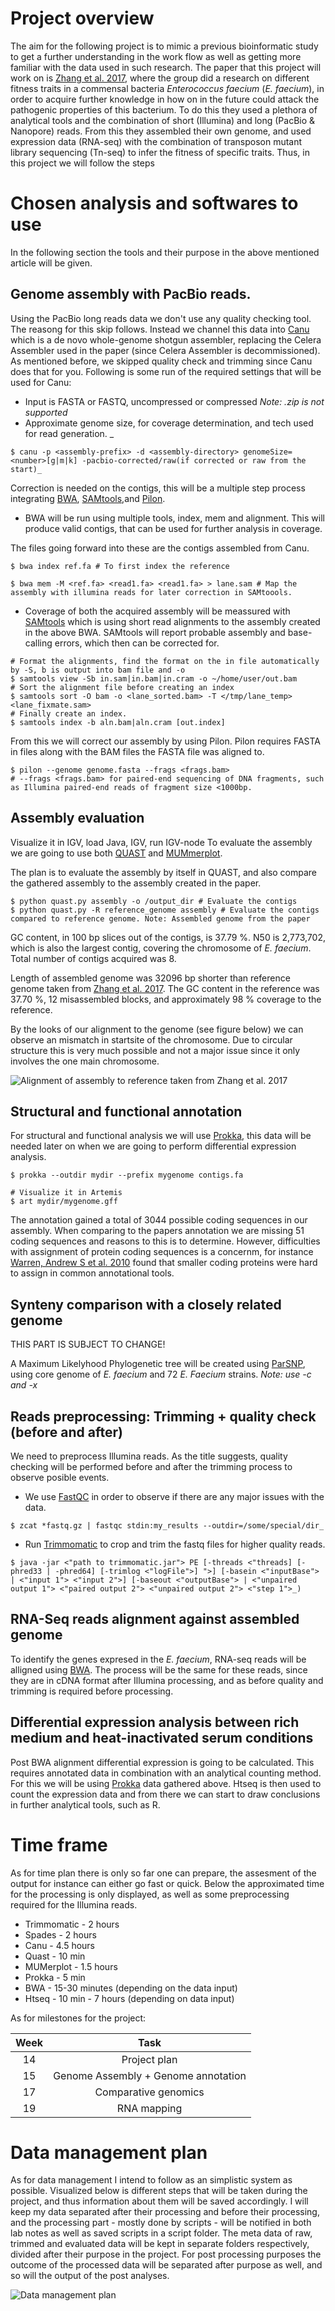 # Project overview
The aim for the following project is to mimic a previous bioinformatic study to get a further understanding in the work flow as well as getting more familiar with the data used in such research. The paper that this project will work on is [Zhang et al. 2017](https://bmcgenomics.biomedcentral.com/articles/10.1186/s12864-017-4299-9), where the group did a research on different fitness traits in a commensal bacteria *Enterococcus faecium* (*E. faecium*), in order to acquire further knowledge in how on in the future could attack the pathogenic properties of this bacterium. To do this they used a plethora of analytical tools and the combination of short (Illumina) and long (PacBio & Nanopore) reads. From this they assembled their own genome, and used expression data (RNA-seq) with the combination of transposon mutant library sequencing (Tn-seq) to infer the fitness of specific traits. Thus, in this project we will follow the steps 

# Chosen analysis and softwares to use
In the following section the tools and their purpose in the above mentioned article will be given.

## Genome assembly with PacBio reads.
Using the PacBio long reads data we don't use any quality checking tool. The reasong for this skip follows. Instead we channel this data into [Canu](https://canu.readthedocs.io/en/latest/) which is a de novo whole-genome shotgun assembler, replacing the Celera Assembler used in the paper (since Celera Assembler is decommissioned). As mentioned before, we skipped quality check and trimming since Canu does that for you. Following is some run of the required settings that will be used for Canu:
    
- Input is FASTA or FASTQ, uncompressed or compressed _Note: .zip is not supported_
- Approximate genome size, for coverage determination, and tech used for read generation. _

```shell
$ canu -p <assembly-prefix> -d <assembly-directory> genomeSize=<number>[g|m|k] -pacbio-corrected/raw(if corrected or raw from the start)_
```

Correction is needed on the contigs, this will be a multiple step process integrating [BWA](http://bio-bwa.sourceforge.net/), [SAMtools](http://www.htslib.org/),and [Pilon](https://github.com/broadinstitute/pilon/wiki). 

- BWA will be run using multiple tools, index, mem and alignment. This will produce valid contigs, that can be used for further analysis in coverage.

The files going forward into these are the contigs assembled from Canu.

```shell
$ bwa index ref.fa # To first index the reference

$ bwa mem -M <ref.fa> <read1.fa> <read1.fa> > lane.sam # Map the assembly with illumina reads for later correction in SAMtoools.
```

- Coverage of both the acquired assembly will be meassured with [SAMtools](http://www.htslib.org/) which is using short read alignments to the assembly created in the above BWA. SAMtools will report probable assembly and base-calling errors, which then can be corrected for.

```shell
# Format the alignments, find the format on the in file automatically by -S, b is output into bam file and -o
$ samtools view -Sb in.sam|in.bam|in.cram -o ~/home/user/out.bam
# Sort the alignment file before creating an index
$ samtools sort -O bam -o <lane_sorted.bam> -T </tmp/lane_temp> <lane_fixmate.sam>
# Finally create an index. 
$ samtools index -b aln.bam|aln.cram [out.index]
```
From this we will correct our assembly by using Pilon. Pilon requires FASTA in files along with the BAM files the FASTA file was aligned to.

```shell
$ pilon --genome genome.fasta --frags <frags.bam>
# --frags <frags.bam> for paired-end sequencing of DNA fragments, such as Illumina paired-end reads of fragment size <1000bp.
```

## Assembly evaluation
Visualize it in IGV, load Java, IGV, run IGV-node
To evaluate the assembly we are going to use both [QUAST](http://quast.sourceforge.net/) and [MUMmerplot](https://jmonlong.github.io/Hippocamplus/2017/09/19/mummerplots-with-ggplot2/).

The plan is to evaluate the assembly by itself in QUAST, and also compare the gathered assembly to the assembly created in the paper.

```shell 
$ python quast.py assembly -o /output_dir # Evaluate the contigs
$ python quast.py -R reference_genome assembly # Evaluate the contigs compared to reference genome. Note: Assembled genome from the paper
```

GC content, in 100 bp slices out of the contigs, is 37.79 %. N50 is 2,773,702, which is also the largest contig, covering the chromosome of _E. faecium_. Total number of contigs acquired was 8. 

Length of assembled genome was 32096 bp shorter than reference genome taken from [Zhang et al. 2017](https://bmcgenomics.biomedcentral.com/articles/10.1186/s12864-017-4299-9). The GC content in the reference was 37.70 %, 12 misassembled blocks, and approximately 98 % coverage to the reference. 

By the looks of our alignment to the genome (see figure below) we can observe an mismatch in startsite of the chromosome. Due to circular structure this is very much possible and not a major issue since it only involves the one main chromosome. 

![Alignment of assembly to reference taken from Zhang et al. 2017](https://github.com/kethuth/Genome_Analysis_Karl_Nyren/blob/master/Molecular_Evolution_Project/Figures/DNA_assembly_alignment.png)


## Structural and functional annotation
For structural and functional analysis we will use [Prokka](http://www.vicbioinformatics.com/software.prokka.shtml), this data will be needed later on when we are going to perform differential expression analysis. 

```shell
$ prokka --outdir mydir --prefix mygenome contigs.fa

# Visualize it in Artemis
$ art mydir/mygenome.gff
```
The annotation gained a total of 3044 possible coding sequences in our assembly. When comparing to the papers annotation we are missing 51 coding sequences and reasons to this is to determine. However, difficulties with assignment of protein coding sequences is a concernm, for instance [Warren, Andrew S et al. 2010](https://www.ncbi.nlm.nih.gov/pmc/articles/PMC3098052/) found that smaller coding proteins were hard to assign in common annotational tools. 

## Synteny comparison with a closely related genome

THIS PART IS SUBJECT TO CHANGE!

A Maximum Likelyhood Phylogenetic tree will be created using [ParSNP](https://harvest.readthedocs.io/en/latest/content/parsnp.html), using core genome of _E. faecium_ and 72 _E. Faecium_ strains. _Note: use -c  and -x_



## Reads preprocessing: Trimming + quality check (before and after)
We need to preprocess Illumina reads. As the title suggests, quality checking will be performed before and after the trimming process to observe posible events. 

   - We use [FastQC](https://www.bioinformatics.babraham.ac.uk/projects/fastqc/) in order to observe if there are any major issues with the data. 

```shell 
$ zcat *fastq.gz | fastqc stdin:my_results --outdir=/some/special/dir_
```

   - Run [Trimmomatic](http://www.usadellab.org/cms/index.php?page=trimmomatic) to crop and trim the fastq files for higher quality reads.

```shell
$ java -jar <"path to trimmomatic.jar"> PE [-threads <"threads] [-phred33 | -phred64] [-trimlog <"logFile">] ">] [-basein <"inputBase"> | <"input 1"> <"input 2">] [-baseout <"outputBase"> | <"unpaired output 1"> <"paired output 2"> <"unpaired output 2"> <"step 1">_)
```

## RNA-Seq reads alignment against assembled genome
To identify the genes expresed in the _E. faecium_, RNA-seq reads will be alligned using [BWA](http://bio-bwa.sourceforge.net/). The process will be the same for these reads, since they are in cDNA format after Illumina processing, and as before quality and trimming is required before processing. 

## Differential expression analysis between rich medium and heat-inactivated serum conditions
Post BWA alignment differential expression is going to be calculated. This requires annotated data in combination with an analytical counting method. For this we will be using [Prokka](http://www.vicbioinformatics.com/software.prokka.shtml) data gathered above. Htseq is then used to count the expression data and from there we can start to draw conclusions in further analytical tools, such as R. 

# Time frame
As for time plan there is only so far one can prepare, the assesment of the output for instance can either go fast or quick. Below the approximated time for the processing is only displayed, as well as some preprocessing required for the Illumina reads. 

- Trimmomatic - 2 hours
- Spades - 2 hours
- Canu - 4.5 hours
- Quast - 10 min
- MUMerplot - 1.5 hours
- Prokka - 5 min
- BWA - 15-30 minutes (depending on the data input)
- Htseq - 10 min - 7 hours (depending on data input)

As for milestones for the project:

 | Week | Task |
 |:---:|:---:|
 | 14  | Project plan |                       
 | 15  | Genome Assembly + Genome annotation |
 | 17  | Comparative genomics |
 | 19  | RNA mapping |

# Data management plan
As for data management I intend to follow as an simplistic system as possible. Visualized below is different steps that will be taken during the project, and thus information about them will be saved accordingly. I will keep my data separated after their processing and before their processing, and the processing part - mostly done by scripts - will be notified in both lab notes as well as saved scripts in a script folder. The meta data of raw, trimmed and evaluated data will be kept in separate folders respectively, divided after their purpose in the project. For post processing purposes the outcome of the processed data will be separated after purpose as well, and so will the output of the post analyses. 

![Data management plan](https://github.com/kethuth/Genome_Analysis_Karl_Nyren/blob/master/Molecular_Evolution_Project/Figures/data_management.png)
